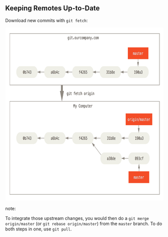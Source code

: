 ## Keeping Remotes Up-to-Date

Download new commits with `git fetch`:

<img alt="`git fetch origin` downloads missing commits from the `origin` remote." src="images/remote-branches-3.png" height="550">

note:

To integrate those upstream changes, you would then do a `git merge origin/master` (or `git rebase origin/master`) from the `master` branch. To do both steps in one, use `git pull`.
